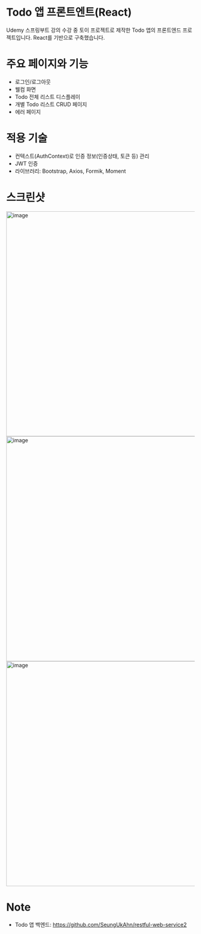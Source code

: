 # Todo 앱 프론트엔트(React)
Udemy 스프링부트 강의 수강 중 토이 프로젝트로 제작한 Todo 앱의 프론트엔드 프로젝트입니다.
React를 기반으로 구축했습니다.

# 주요 페이지와 기능
- 로그인/로그아웃
- 웰컴 화면
- Todo 전체 리스트 디스플레이
- 개별 Todo 리스트 CRUD 페이지
- 에러 페이지

# 적용 기술
- 컨텍스트(AuthContext)로 인증 정보(인증상태, 토큰 등) 관리 
- JWT 인증
- 라이브러리: Bootstrap, Axios, Formik, Moment

# 스크린샷
<img width="600" alt="image" src="https://github.com/SeungUkAhn/todo-app/assets/12409002/1093d1cf-6d76-4bd5-8a0a-a4bc5d87b75c">
<img width="600" alt="image" src="https://github.com/SeungUkAhn/todo-app/assets/12409002/c8ce0c0c-9e93-4889-8efa-4a4499bb08a8">
<img width="600" alt="image" src="https://github.com/SeungUkAhn/todo-app/assets/12409002/a465d74a-932a-40ce-b739-f838b18d4c90">

# Note
- Todo 앱 백엔드: https://github.com/SeungUkAhn/restful-web-service2
